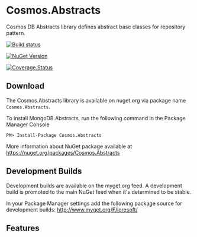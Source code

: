 # Cosmos.Abstracts
Cosmos DB Abstracts library defines abstract base classes for repository pattern.

[![Build status](https://ci.appveyor.com/api/projects/status/aj2b6swwjdl0v8wr?svg=true)](https://ci.appveyor.com/project/LoreSoft/cosmos-abstracts)

[![NuGet Version](https://img.shields.io/nuget/v/Cosmos.Abstracts.svg?style=flat-square)](https://www.nuget.org/packages/Cosmos.Abstracts/)

[![Coverage Status](https://coveralls.io/repos/github/loresoft/Cosmos.Abstracts/badge.svg?branch=main)](https://coveralls.io/github/loresoft/Cosmos.Abstracts?branch=main)

## Download

The Cosmos.Abstracts library is available on nuget.org via package name `Cosmos.Abstracts`.

To install MongoDB.Abstracts, run the following command in the Package Manager Console

    PM> Install-Package Cosmos.Abstracts
    
More information about NuGet package available at
<https://nuget.org/packages/Cosmos.Abstracts>

## Development Builds

Development builds are available on the myget.org feed.  A development build is promoted to the main NuGet feed when it's determined to be stable. 

In your Package Manager settings add the following package source for development builds:
<http://www.myget.org/F/loresoft/>

## Features
